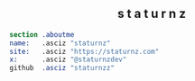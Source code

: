 <div align="center">
<h2> s t a t u r n z </h2>
</div>

```nasm
section	.aboutme
name:   .asciz "staturnz"
site:   .asciz "https://staturnz.com"
x:      .asciz "@staturnzdev"
github  .asciz "staturnzz"
```
